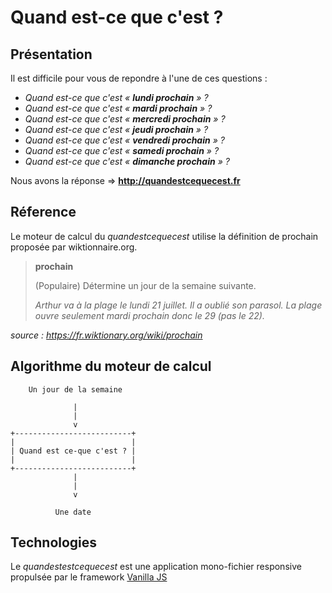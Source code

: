 Quand est-ce que c'est ?
========================

## Présentation

Il est difficile pour vous de repondre à l'une de ces questions :

* *Quand est-ce que c'est « **lundi prochain** » ?*
* *Quand est-ce que c'est « **mardi prochain** » ?*
* *Quand est-ce que c'est « **mercredi prochain** » ?*
* *Quand est-ce que c'est « **jeudi prochain** » ?*
* *Quand est-ce que c'est « **vendredi prochain** » ?*
* *Quand est-ce que c'est « **samedi prochain** » ?*
* *Quand est-ce que c'est « **dimanche prochain** » ?*

Nous avons la réponse ⇒ **http://quandestcequecest.fr**

## Réference

Le moteur de calcul du *quandestcequecest* utilise la définition de prochain proposée par wiktionnaire.org.

> **prochain**
>
> (Populaire) Détermine un jour de la semaine suivante.
>
> *Arthur va à la plage le lundi 21 juillet. Il a oublié son parasol. La plage ouvre seulement mardi prochain donc le 29 (pas le 22).*

*source : https://fr.wiktionary.org/wiki/prochain*

## Algorithme du moteur de calcul

  

        Un jour de la semaine
        
                  |
                  |
                  v
    +--------------------------+
    |                          |
    | Quand est ce-que c'est ? |
    |                          |
    +--------------------------+
                  |
                  |
                  v
                  
              Une date
          

## Technologies

Le *quandestestcequecest* est une application mono-fichier responsive propulsée par le framework [Vanilla JS](http://vanilla-js.com/)

